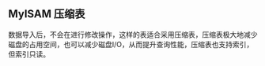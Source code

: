 ## MyISAM 压缩表

数据导入后，不会在进行修改操作，这样的表适合采用压缩表，压缩表极大地减少磁盘的占用空间，也可以减少磁盘I/O，从而提升查询性能，压缩表也支持索引，但索引只读。





